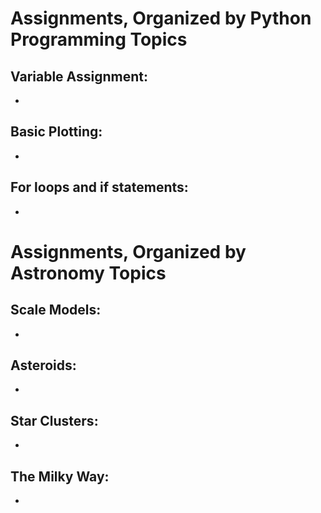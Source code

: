 # Assignments, Organized by Python Programming Topics

## Variable Assignment:
-

## Basic Plotting:
-

## For loops and if statements: 
-




     
     

# Assignments, Organized by Astronomy Topics

## Scale Models:
-

## Asteroids: 
- 

## Star Clusters:
- 

## The Milky Way:
-
